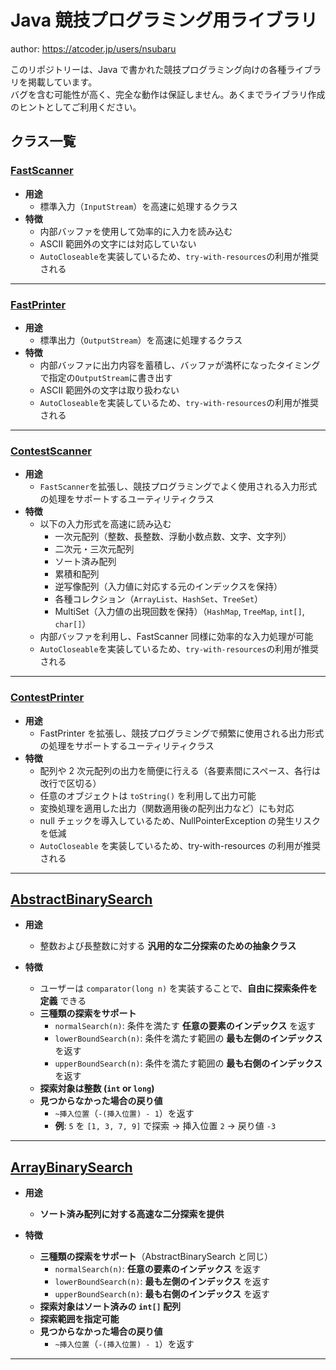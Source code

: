 # Java 競技プログラミング用ライブラリ

author: <https://atcoder.jp/users/nsubaru>

このリポジトリーは、Java で書かれた競技プログラミング向けの各種ライブラリを掲載しています。  
バグを含む可能性が高く、完全な動作は保証しません。あくまでライブラリ作成のヒントとしてご利用ください。

## クラス一覧

### [FastScanner](./FastIO/src/FastScanner.java)

- **用途**  
  - 標準入力（`InputStream`）を高速に処理するクラス
- **特徴**  
  - 内部バッファを使用して効率的に入力を読み込む  
  - ASCII 範囲外の文字には対応していない  
  - `AutoCloseable`を実装しているため、`try-with-resources`の利用が推奨される

---

### [FastPrinter](./FastIO/src/FastPrinter.java)

- **用途**  
  - 標準出力（`OutputStream`）を高速に処理するクラス
- **特徴**  
  - 内部バッファに出力内容を蓄積し、バッファが満杯になったタイミングで指定の`OutputStream`に書き出す  
  - ASCII 範囲外の文字は取り扱わない  
  - `AutoCloseable`を実装しているため、`try-with-resources`の利用が推奨される

---

### [ContestScanner](./FastIO/src/ContestScanner.java)

- **用途**  
  - `FastScanner`を拡張し、競技プログラミングでよく使用される入力形式の処理をサポートするユーティリティクラス
- **特徴**  
  - 以下の入力形式を高速に読み込む  
    - 一次元配列（整数、長整数、浮動小数点数、文字、文字列）
    - 二次元・三次元配列
    - ソート済み配列
    - 累積和配列
    - 逆写像配列（入力値に対応する元のインデックスを保持）
    - 各種コレクション（`ArrayList`、`HashSet`、`TreeSet`）
    - MultiSet（入力値の出現回数を保持）（`HashMap`, `TreeMap`, `int[]`, `char[]`）
  - 内部バッファを利用し、FastScanner 同様に効率的な入力処理が可能  
  - `AutoCloseable`を実装しているため、`try-with-resources`の利用が推奨される

---

### [ContestPrinter](./FastIO/src/ContestPrinter.java)

- **用途**  
  - FastPrinter を拡張し、競技プログラミングで頻繁に使用される出力形式の処理をサポートするユーティリティクラス
- **特徴**  
  - 配列や 2 次元配列の出力を簡便に行える（各要素間にスペース、各行は改行で区切る）  
  - 任意のオブジェクトは `toString()` を利用して出力可能  
  - 変換処理を適用した出力（関数適用後の配列出力など）にも対応  
  - null チェックを導入しているため、NullPointerException の発生リスクを低減  
  - `AutoCloseable` を実装しているため、try-with-resources の利用が推奨される

---

## [AbstractBinarySearch](./BinarySearch/src/AbstractBinarySearch.java)
- **用途**  
  - 整数および長整数に対する **汎用的な二分探索のための抽象クラス**  

- **特徴**  
  - ユーザーは `comparator(long n)` を実装することで、**自由に探索条件を定義** できる  
  - **三種類の探索をサポート**  
    - `normalSearch(n)`: 条件を満たす **任意の要素のインデックス** を返す  
    - `lowerBoundSearch(n)`: 条件を満たす範囲の **最も左側のインデックス** を返す  
    - `upperBoundSearch(n)`: 条件を満たす範囲の **最も右側のインデックス** を返す  
  - **探索対象は整数 (`int` or `long`)**
  - **見つからなかった場合の戻り値**  
    - `~挿入位置`（`-(挿入位置) - 1`）を返す  
    - **例**: `5` を `[1, 3, 7, 9]` で探索 → 挿入位置 `2` → 戻り値 `-3`  

---

## [ArrayBinarySearch](./BinarySearch/src/ArrayBinarySearch.java)
- **用途**  
  - **ソート済み配列に対する高速な二分探索を提供**  

- **特徴**  
  - **三種類の探索をサポート**（AbstractBinarySearch と同じ）  
    - `normalSearch(n)`: **任意の要素のインデックス** を返す  
    - `lowerBoundSearch(n)`: **最も左側のインデックス** を返す  
    - `upperBoundSearch(n)`: **最も右側のインデックス** を返す  
  - **探索対象はソート済みの `int[]` 配列**  
  - **探索範囲を指定可能**
  - **見つからなかった場合の戻り値**  
    - `~挿入位置`（`-(挿入位置) - 1`）を返す  

---
